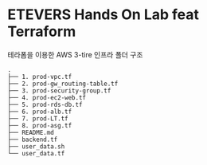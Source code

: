 # ETEVERS Hands On Lab feat Terraform 

테라폼을 이용한 AWS 3-tire 인프라 폴더 구조

```shell
.
├── 1. prod-vpc.tf
├── 2. prod-gw_routing-table.tf
├── 3. prod-security-group.tf
├── 4. prod-ec2-web.tf
├── 5. prod-rds-db.tf
├── 6. prod-alb.tf
├── 7. prod-LT.tf
├── 8. prod-asg.tf
├── README.md
├── backend.tf
├── user_data.sh
└── user_data.tf
```
